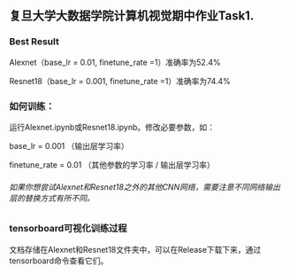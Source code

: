 ## 复旦大学大数据学院计算机视觉期中作业Task1.
### Best Result
Alexnet（base_lr = 0.01, finetune_rate =1）准确率为52.4\%

Resnet18（base_lr = 0.001, finetune_rate =1）准确率为74.4\%
### 如何训练：
运行Alexnet.ipynb或Resnet18.ipynb。修改必要参数，如：

base_lr = 0.001      （输出层学习率）

finetune_rate = 0.01 （其他参数的学习率 / 输出层学习率）

###### 如果你想尝试Alexnet和Resnet18之外的其他CNN网络，需要注意不同网络输出层的替换方式有所不同。
### tensorboard可视化训练过程
文档存储在Alexnet和Resnet18文件夹中，可以在Release下载下来，通过tensorboard命令查看它们。
